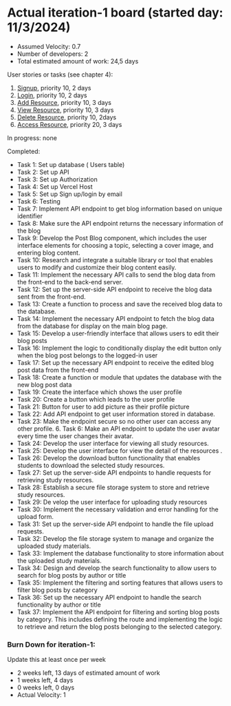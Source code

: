 # Actual iteration-1 board (started day: 11/3/2024)

- Assumed Velocity: 0.7
- Number of developers: 2
- Total estimated amount of work: 24,5 days

User stories or tasks (see chapter 4):

1. [Signup](./user_stories/signup.md), priority 10, 2 days
2. [Login](./user_stories/Login.md), priority 10, 2 days
3. [Add Resource](./user_stories/AddResource.md), priority 10, 3 days
4. [View Resource](./user_stories/ViewResource.md), priority 10, 3 days
5. [Delete Resource](./user_stories/DeleteResource.md), priority 10, 2days
6. [Access Resource](./user_stories/AccessResource.md), priority 20, 3 days

In progress:
none

Completed:

- Task 1: Set up database ( Users table)
- Task 2: Set up API
- Task 3: Set up Authorization
- Task 4: Set up Vercel Host
- Task 5: Set up Sign up/login by email
- Task 6: Testing
- Task 7: Implement API endpoint to get blog information based on unique identifier
- Task 8: Make sure the API endpoint returns the necessary information of the blog
- Task 9: Develop the Post Blog component, which includes the user interface elements for choosing a topic, selecting a cover image, and entering blog content.
- Task 10: Research and integrate a suitable library or tool that enables users to modify and customize their blog content easily.
- Task 11: Implement the necessary API calls to send the blog data from the front-end to the back-end server.
- Task 12: Set up the server-side API endpoint to receive the blog data sent from the front-end.
- Task 13: Create a function to process and save the received blog data to the database.
- Task 14: Implement the necessary API endpoint to fetch the blog data from the database for display on the main blog page.
- Task 15: Develop a user-friendly interface that allows users to edit their blog posts
- Task 16: Implement the logic to conditionally display the edit button only when the blog post belongs to the logged-in user
- Task 17: Set up the necessary API endpoint to receive the edited blog post data from the front-end
- Task 18: Create a function or module that updates the database with the new blog post data
- Task 19: Create the interface which shows the user profile
- Task 20: Create a button which leads to the user profile
- Task 21: Button for user to add picture as their profile picture
- Task 22: Add API endpoint to get user information stored in database.
- Task 23: Make the endpoint secure so no other user can access any other profile. 6. Task 6: Make an API endpoint to update the user avatar every time the user changes their avatar.
- Task 24: Develop the user interface for viewing all study resources.
- Task 25: Develop the user interface for view the detail of the resources .
- Task 26: Develop the download button functionality that enables students to download the selected study resources.
- Task 27: Set up the server-side API endpoints to handle requests for retrieving study resources.
- Task 28: Establish a secure file storage system to store and retrieve study resources.
- Task 29: De velop the user interface for uploading study resources
- Task 30: Implement the necessary validation and error handling for the upload form.
- Task 31: Set up the server-side API endpoint to handle the file upload requests.
- Task 32: Develop the file storage system to manage and organize the uploaded study materials.
- Task 33: Implement the database functionality to store information about the uploaded study materials.
- Task 34: Design and develop the search functionality to allow users to search for blog posts by author or title
- Task 35: Implement the filtering and sorting features that allows users to filter blog posts by category
- Task 36: Set up the necessary API endpoint to handle the search functionality by author or title
- Task 37: Implement the API endpoint for filtering and sorting blog posts by category. This includes defining the route and implementing the logic to retrieve and return the blog posts belonging to the selected category.

### Burn Down for iteration-1:

Update this at least once per week

- 2 weeks left, 13 days of estimated amount of work
- 1 weeks left, 4 days
- 0 weeks left, 0 days
- Actual Velocity: 1